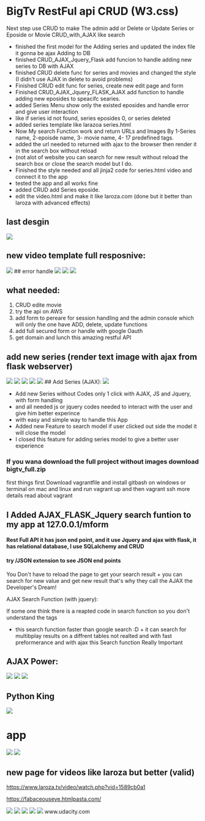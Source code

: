 # BigTv RestFul api CRUD (W3.css)

Next step use CRUD to make The admin add or Delete or Update Series or Eposide or Movie CRUD_with_AJAX like search

*  finished the first model for the Adding series and updated the index file it gonna be ajax Adding to DB
*  finished CRUD_AJAX_Jquery_Flask add funcion to handle adding new series to DB with AJAX
*  finished CRUD delete func for series and movies and changed the style (I didn't use AJAX in delete to avoid problems)
*  Finished CRUD edit func for series, create new edit page and form
*  Finished CRUD_AJAX_Jquery_FLASK_AJAX add function to handle adding new eposides to speacifc searies.
*  added Series Menu show only the existed eposides and handle error and give user interaction
*  like if series id not found, series eposides 0, or series deleted 
*  added series template like larazoa series.html
*  Now My search Function work and return URLs and Images By 1-Series name, 2-epoisde name, 3- movie name, 4- 17 predefined tags.
*  added the url needed to returned with ajax to the browser then render it in the search box without reload
*  (not alot of website you can search for new result without reload the search box or close the search model but I do.
*  Finished the style needed and all jinja2 code for series.html video and connect it to the app
*  tested the app and all works fine
*  added CRUD add Series eposide.
*  edit the video.html and make it like laroza.com (done but it better than laroza with advanced effects)

## last desgin
<img src="myweb.PNG">

## new video template full resposnive:
<img src="series1.PNG">
## error handle
<img src="handle3.PNG">
<img src="handle.PNG">
<img src="handle1.PNG">

## what needed:
1.  CRUD edite movie
2.  try the api on AWS
3.  add form to pereare for session handling and the admin console which will only the one have ADD, delete, update functions
4.  add full secured form or handle with google Oauth
5.  get domain and lunch this amazing restful API



## add new series (render text image with ajax from flask webserver)
<img src="https://github.com/MahmoudHegazi/hello-world/blob/master/myadd2.PNG?raw=true">


<img src="myweb2.PNG">


<img src="mfinal.PNG">
<img src="bigtva.PNG">

<img src="last1.PNG">
## Add Series (AJAX):

<img src="addseries.PNG">

*  Add new Series without Codes only 1 click with AJAX, JS and Jquery, with form handling
*  and all needed js or jquery codes needed to interact with the user and give him better experince
*  with easy and simple way to handle this App
*  Added new Feature to search model if user clicked out side the model it will close the model
*  I closed this feature for adding series model to give a better user experience 


### If you wana download the full project  without images download bigtv_full.zip
first things first Download vagrantfile and install gitbash on windows or terminal on mac and linux
and run vagrant up and then vagrant ssh more details read about vagrant

## I Added AJAX_FLASK_Jquery search funtion to my app at 127.0.0.1/mform

#### Rest Full API it has json end point, and it use Jquery and ajax with flask, it has relational database, I use SQLalchemy and CRUD
#### try /JSON extension to see JSON end points

You Don't have to reload the page to get your search result + you can search for new value and get new result
that's why they call the AJAX the Developer's Dream!

AJAX Search Function (with jquery):

If some one think there is a reapted code in search function so you don't understand the tags 
+ this search function faster than google search :D + it can search for multibplay results on
a diffrent tables not realted and with fast preformerance and with ajax this Search function Really Important


## AJAX Power:
<img src="lastr.PNG">
<img src="Update.PNG">
<img src="ajaxpower.PNG">


## Python King 
<img src="Pythonking.PNG">

# app 

<img src="Fianl.PNG">
<img src="part1.PNG">


## new page for videos like laroza but better  (valid)
https://www.laroza.tv/video/watch.php?vid=1589cb0a1 

https://fabaceouseye.htmlpasta.com/

<img src="valid.PNG">
<img src="https://github.com/MahmoudHegazi/hello-world/blob/master/desgin.PNG?raw=true">
<img src="https://github.com/MahmoudHegazi/hello-world/blob/master/new_desgin1.png?raw=true">
<img src="https://github.com/MahmoudHegazi/hello-world/blob/master/effect_with_delay2.png?raw=true">
<img src="https://github.com/MahmoudHegazi/hello-world/blob/master/mobile_size1.PNG?raw=true">
www.udacity.com
